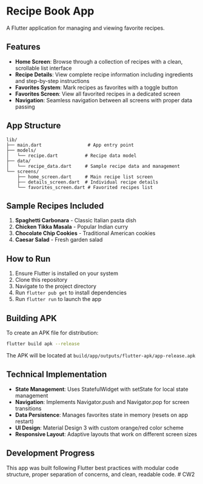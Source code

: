 # Recipe Book App

A Flutter application for managing and viewing favorite recipes.

## Features

- **Home Screen**: Browse through a collection of recipes with a clean, scrollable list interface
- **Recipe Details**: View complete recipe information including ingredients and step-by-step instructions  
- **Favorites System**: Mark recipes as favorites with a toggle button
- **Favorites Screen**: View all favorited recipes in a dedicated screen
- **Navigation**: Seamless navigation between all screens with proper data passing

## App Structure

```
lib/
├── main.dart                 # App entry point
├── models/
│   └── recipe.dart          # Recipe data model
├── data/
│   └── recipe_data.dart     # Sample recipe data and management
└── screens/
    ├── home_screen.dart     # Main recipe list screen
    ├── details_screen.dart  # Individual recipe details
    └── favorites_screen.dart # Favorited recipes list
```

## Sample Recipes Included

1. **Spaghetti Carbonara** - Classic Italian pasta dish
2. **Chicken Tikka Masala** - Popular Indian curry
3. **Chocolate Chip Cookies** - Traditional American cookies
4. **Caesar Salad** - Fresh garden salad

## How to Run

1. Ensure Flutter is installed on your system
2. Clone this repository
3. Navigate to the project directory
4. Run `flutter pub get` to install dependencies
5. Run `flutter run` to launch the app

## Building APK

To create an APK file for distribution:

```bash
flutter build apk --release
```

The APK will be located at `build/app/outputs/flutter-apk/app-release.apk`

## Technical Implementation

- **State Management**: Uses StatefulWidget with setState for local state management
- **Navigation**: Implements Navigator.push and Navigator.pop for screen transitions
- **Data Persistence**: Manages favorites state in memory (resets on app restart)
- **UI Design**: Material Design 3 with custom orange/red color scheme
- **Responsive Layout**: Adaptive layouts that work on different screen sizes

## Development Progress

This app was built following Flutter best practices with modular code structure, proper separation of concerns, and clean, readable code.
#   C W 2  
 